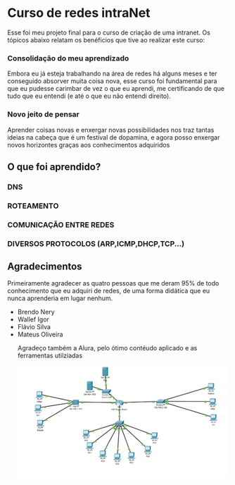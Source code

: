 <h1>Curso de redes intraNet</h1>
<p>Esse foi meu projeto final para o curso de criação de uma intranet. Os tópicos abaixo relatam os benéficios que tive ao realizar este curso:</p>

<h3>Consolidação do meu aprendizado</h2>
<p>Embora eu já esteja trabalhando na área de redes há alguns meses e ter conseguido absorver muita coisa nova, esse curso foi fundamental para que eu pudesse
carimbar de vez o que eu aprendi, me certificando de que tudo que eu entendi (e até o que eu não entendi direito).
  </p>
<h3>Novo jeito de pensar</h2>
<p>Aprender coisas novas e enxergar novas possibilidades nos traz tantas ideias na cabeça que é um festival de dopamina,
e agora posso enxergar novos horizontes graças aos conhecimentos adquiridos</p>


<h2>O que foi aprendido?</h2>
<h3>DNS</h3>
<h3>ROTEAMENTO</h3>
<h3>COMUNICAÇÃO ENTRE REDES</h3>
<h3>DIVERSOS PROTOCOLOS (ARP,ICMP,DHCP,TCP...)</h3>


<h2>Agradecimentos</h2>
<p>Primeiramente agradecer as quatro pessoas que me deram 95% de todo conhecimento que eu adquiri de redes, de uma forma didática que eu nunca aprenderia em lugar nenhum.</p>
<ul>
<li>Brendo Nery</li>
  <li>Wallef Igor</li>
   <li>Flávio Silva</li>
   <li>Mateus Oliveira</li>
</ur>

<SPAM>Agradeço também a Alura, pelo ótimo contéudo aplicado e as ferramentas utilziadas</SPAM>

<img src="image.png">
